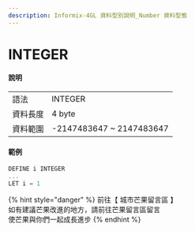 ```yaml
---
description: Informix-4GL 資料型別說明_Number 資料型態
---
```


# INTEGER

#### 說明

|  |  |
| :--- | :--- |
| 語法 | INTEGER |
| 資料長度 | 4 byte |
| 資料範圍 | -2147483647 ~ 2147483647 |

#### 範例

```objectivec
DEFINE i INTEGER
...
LET i = 1
```

{% hint style="danger" %}
前往【 城市芒果留言區 】  
如有建議芒果改進的地方，請前往芒果留言區留言  
使芒果與你們一起成長進步
{% endhint %}

